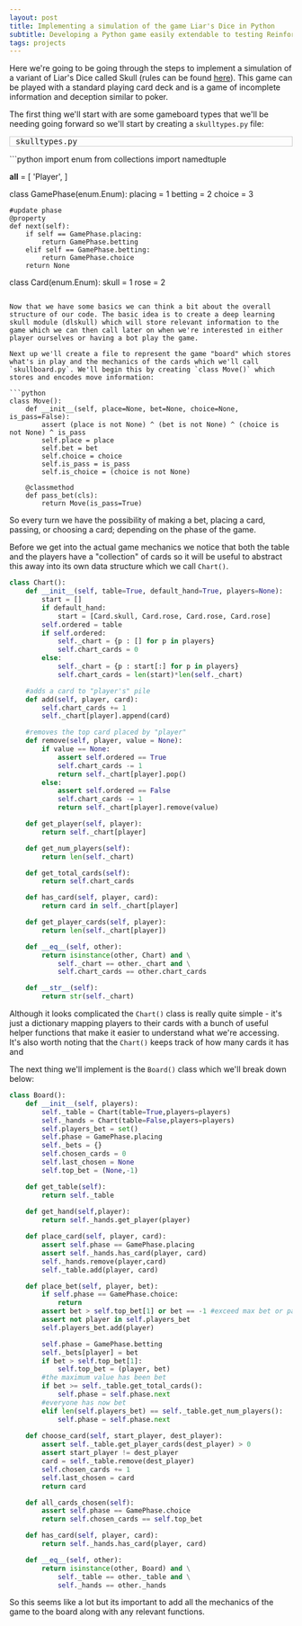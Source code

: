 ```yaml
---
layout: post
title: Implementing a simulation of the game Liar's Dice in Python
subtitle: Developing a Python game easily extendable to testing Reinforcement Learning algorithms
tags: projects
---
```


Here we're going to be going through the steps to implement a simulation of a variant of Liar's Dice called Skull (rules can be found [here](https://www.wikihow.com/Play-Skull-the-Card-Game#Playing-with-Standard-Playing-Cards)). This game can be played with a standard playing card deck and is a game of incomplete information and deception similar to poker. 

The first thing we'll start with are some gameboard types that we'll be needing going forward so we'll start by creating a `skulltypes.py` file:
<div><pre style="border-width:1px; border-style:solid; border-color:#ccc; padding: 0 10px 0 10px;">skulltypes.py</pre>
</div>
```python
import enum
from collections import namedtuple

__all__ = [
    'Player',
]

class GamePhase(enum.Enum):
    placing = 1
    betting = 2
    choice = 3

    #update phase
    @property
    def next(self):
        if self == GamePhase.placing:
            return GamePhase.betting
        elif self == GamePhase.betting:
            return GamePhase.choice
        return None

class Card(enum.Enum):
    skull = 1
    rose = 2
```

Now that we have some basics we can think a bit about the overall structure of our code. The basic idea is to create a deep learning skull module (dlskull) which will store relevant information to the game which we can then call later on when we're interested in either player ourselves or having a bot play the game. 

Next up we'll create a file to represent the game "board" which stores what's in play and the mechanics of the cards which we'll call `skullboard.py`. We'll begin this by creating `class Move()` which stores and encodes move information:

```python
class Move():
    def __init__(self, place=None, bet=None, choice=None, is_pass=False):
        assert (place is not None) ^ (bet is not None) ^ (choice is not None) ^ is_pass
        self.place = place
        self.bet = bet 
        self.choice = choice
        self.is_pass = is_pass
        self.is_choice = (choice is not None)

    @classmethod
    def pass_bet(cls):  
        return Move(is_pass=True)
```

So every turn we have the possibility of making a bet, placing a card, passing, or choosing a card; depending on the phase of the game.

Before we get into the actual game mechanics we notice that both the table and the players have a "collection" of cards so it will be useful to abstract this away into its own data structure which we call ``Chart()``.

```python
class Chart():
    def __init__(self, table=True, default_hand=True, players=None):
        start = []
        if default_hand:
            start = [Card.skull, Card.rose, Card.rose, Card.rose]
        self.ordered = table
        if self.ordered:
            self._chart = {p : [] for p in players}
            self.chart_cards = 0
        else:
            self._chart = {p : start[:] for p in players}
            self.chart_cards = len(start)*len(self._chart)

    #adds a card to "player's" pile
    def add(self, player, card):
        self.chart_cards += 1
        self._chart[player].append(card)

    #removes the top card placed by "player"
    def remove(self, player, value = None):
        if value == None:
            assert self.ordered == True
            self.chart_cards -= 1    
            return self._chart[player].pop()
        else:
            assert self.ordered == False 
            self.chart_cards -= 1
            return self._chart[player].remove(value)

    def get_player(self, player):
        return self._chart[player]

    def get_num_players(self):
        return len(self._chart)

    def get_total_cards(self):
        return self.chart_cards

    def has_card(self, player, card):
        return card in self._chart[player]

    def get_player_cards(self, player):
        return len(self._chart[player])

    def __eq__(self, other):
        return isinstance(other, Chart) and \
            self._chart == other._chart and \
            self.chart_cards == other.chart_cards

    def __str__(self):
        return str(self._chart)
```
Although it looks complicated the ``Chart()`` class is really quite simple - it's just a dictionary mapping players to their cards with a bunch of useful helper functions that make it easier to understand what we're accessing. It's also worth noting that the ``Chart()`` keeps track of how many cards it has and 



The next thing we'll implement is the ```Board()``` class which we'll break down below: 

```python
class Board():  
    def __init__(self, players):
        self._table = Chart(table=True,players=players)
        self._hands = Chart(table=False,players=players)
        self.players_bet = set()
        self.phase = GamePhase.placing
        self._bets = {}
        self.chosen_cards = 0
        self.last_chosen = None
        self.top_bet = (None,-1)

    def get_table(self):
        return self._table
    
    def get_hand(self,player):
        return self._hands.get_player(player)

    def place_card(self, player, card):
        assert self.phase == GamePhase.placing
        assert self._hands.has_card(player, card)
        self._hands.remove(player,card) 
        self._table.add(player, card)

    def place_bet(self, player, bet):
        if self.phase == GamePhase.choice:
            return
        assert bet > self.top_bet[1] or bet == -1 #exceed max bet or pass
        assert not player in self.players_bet
        self.players_bet.add(player)

        self.phase = GamePhase.betting
        self._bets[player] = bet
        if bet > self.top_bet[1]:
            self.top_bet = (player, bet)
        #the maximum value has been bet
        if bet >= self._table.get_total_cards():
            self.phase = self.phase.next
        #everyone has now bet
        elif len(self.players_bet) == self._table.get_num_players():
            self.phase = self.phase.next
        
    def choose_card(self, start_player, dest_player):
        assert self._table.get_player_cards(dest_player) > 0
        assert start_player != dest_player
        card = self._table.remove(dest_player)
        self.chosen_cards += 1
        self.last_chosen = card
        return card

    def all_cards_chosen(self):
        assert self.phase == GamePhase.choice
        return self.chosen_cards == self.top_bet

    def has_card(self, player, card):
        return self._hands.has_card(player, card)

    def __eq__(self, other):
        return isinstance(other, Board) and \
            self._table == other._table and \
            self._hands == other._hands
```
So this seems like a lot but its important to add all the mechanics of the game to the board along with any relevant functions. 


